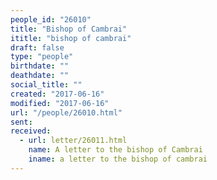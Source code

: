```yaml
---
people_id: "26010"
title: "Bishop of Cambrai"
ititle: "bishop of cambrai"
draft: false
type: "people"
birthdate: ""
deathdate: ""
social_title: ""
created: "2017-06-16"
modified: "2017-06-16"
url: "/people/26010.html"
sent:
received:
  - url: letter/26011.html
    name: A letter to the bishop of Cambrai
    iname: a letter to the bishop of cambrai
---
```


